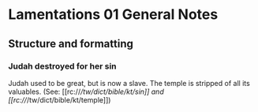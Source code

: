 # Lamentations 01 General Notes
## Structure and formatting

### Judah destroyed for her sin

Judah used to be great, but is now a slave. The temple is stripped of all its valuables. (See: [[rc://*/tw/dict/bible/kt/sin]] and [[rc://*/tw/dict/bible/kt/temple]])